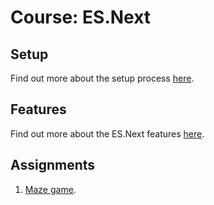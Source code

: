 # Course: ES.Next

## Setup
Find out more about the setup process [here](./doc/Setup.md).

## Features
Find out more about the ES.Next features [here](./doc/Features.md).

## Assignments

1. [Maze game](./doc/assignment/1_Maze.md).